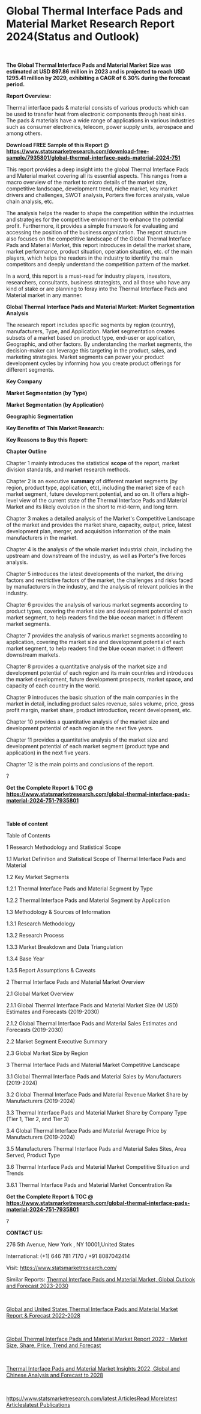 <h1>Global Thermal Interface Pads and Material Market Research Report 2024(Status and Outlook)</h1><br/><p><strong>The Global Thermal Interface Pads and Material Market Size was estimated at USD 897.86 million in 2023 and is projected to reach USD 1295.41 million by 2029, exhibiting a <strong>CAGR</strong> of 6.30% during the forecast period.</strong></p>
 
 
 
 <p><strong>Report Overview:</strong></p>
 
 
 
 <p>Thermal interface pads & material consists of various products which can be used to transfer heat from electronic components through heat sinks. The pads & materials have a wide range of applications in various industries such as consumer electronics, telecom, power supply units, aerospace and among others.</p>
 
 
 
 <p><strong>Download FREE Sample of this Report @ <a href="https://www.statsmarketresearch.com/download-free-sample/7935801/global-thermal-interface-pads-material-2024-751">https://www.statsmarketresearch.com/download-free-sample/7935801/global-thermal-interface-pads-material-2024-751</a></strong></p>
 
 
 
 <p>This report provides a deep insight into the global Thermal Interface Pads and Material market covering all its essential aspects. This ranges from a macro overview of the market to micro details of the market size, competitive landscape, development trend, niche market, key market drivers and challenges, SWOT analysis, Porters five forces analysis, value chain analysis, etc.</p>
 
 
 
 <p>The analysis helps the reader to shape the competition within the industries and strategies for the competitive environment to enhance the potential profit. Furthermore, it provides a simple framework for evaluating and accessing the position of the business organization. The report structure also focuses on the competitive landscape of the Global Thermal Interface Pads and Material Market, this report introduces in detail the market share, market performance, product situation, operation situation, etc. of the main players, which helps the readers in the industry to identify the main competitors and deeply understand the competition pattern of the market.</p>
 
 
 
 <p>In a word, this report is a must-read for industry players, investors, researchers, consultants, business strategists, and all those who have any kind of stake or are planning to foray into the Thermal Interface Pads and Material market in any manner.</p>
 
 
 
 <p><strong>Global Thermal Interface Pads and Material Market: Market Segmentation Analysis</strong></p>
 
 
 
 <p>The research report includes specific segments by region (country), manufacturers, Type, and Application. Market segmentation creates subsets of a market based on product type, end-user or application, Geographic, and other factors. By understanding the market segments, the decision-maker can leverage this targeting in the product, sales, and marketing strategies. Market segments can power your product development cycles by informing how you create product offerings for different segments.</p>
 
 
 
 <p><strong>Key Company</strong></p>
 
 
 
 <p><strong>Market Segmentation (by Type)</strong></p>
 
 
 
 <p><strong>Market Segmentation (<strong>by Application</strong>)</strong></p>
 
 
 
 <p><strong>Geographic Segmentation</strong></p>
 
 
 
 <p><strong>Key Benefits of This Market Research:</strong></p>
 
 
 
 <p><strong>Key <strong>Reasons to Buy</strong> this Report:</strong></p>
 
 
 
 <p><strong>Chapter Outline</strong></p>
 
 
 
 <p>Chapter 1 mainly introduces the statistical <strong>scope</strong> of the report, market division standards, and market research methods.</p>
 
 
 
 <p>Chapter 2 is an executive <strong>summary</strong> of different market segments (by region, product type, application, etc), including the market size of each market segment, future development potential, and so on. It offers a high-level view of the current state of the Thermal Interface Pads and Material Market and its likely evolution in the short to mid-term, and long term.</p>
 
 
 
 <p>Chapter 3 makes a detailed analysis of the Market&#39;s Competitive Landscape of the market and provides the market share, capacity, output, price, latest development plan, merger, and acquisition information of the main manufacturers in the market.</p>
 
 
 
 <p>Chapter 4 is the analysis of the whole market industrial chain, including the upstream and downstream of the industry, as well as Porter&#39;s five forces analysis.</p>
 
 
 
 <p>Chapter 5 introduces the latest developments of the market, the driving factors and restrictive factors of the market, the challenges and risks faced by manufacturers in the industry, and the analysis of relevant policies in the industry.</p>
 
 
 
 <p>Chapter 6 provides the analysis of various market segments according to product types, covering the market size and development potential of each market segment, to help readers find the blue ocean market in different market segments.</p>
 
 
 
 <p>Chapter 7 provides the analysis of various market segments according to application, covering the market size and development potential of each market segment, to help readers find the blue ocean market in different downstream markets.</p>
 
 
 
 <p>Chapter 8 provides a quantitative analysis of the market size and development potential of each region and its main countries and introduces the market development, future development prospects, market space, and capacity of each country in the world.</p>
 
 
 
 <p>Chapter 9 introduces the basic situation of the main companies in the market in detail, including product sales revenue, sales volume, price, gross profit margin, market share, product introduction, recent development, etc.</p>
 
 
 
 <p>Chapter 10 provides a quantitative analysis of the market size and development potential of each region in the next five years.</p>
 
 
 
 <p>Chapter 11 provides a quantitative analysis of the market size and development potential of each market segment (product type and application) in the next five years.</p>
 
 
 
 <p>Chapter 12 is the main points and conclusions of the report.</p>
 
 
 
 <p>? </p>
 
 
 
 <div><b>Get the Complete Report & TOC @ <a href="https://www.statsmarketresearch.com/global-thermal-interface-pads-material-2024-751-7935801">https://www.statsmarketresearch.com/global-thermal-interface-pads-material-2024-751-7935801</a></b></div>
 
 
 
 <p><br />
 
 <b>Table of content</b></p>
 
 
 
 <p>Table of Contents<br />
 
 1 Research Methodology and Statistical Scope<br />
 
 1.1 Market Definition and Statistical Scope of Thermal Interface Pads and Material<br />
 
 1.2 Key Market Segments<br />
 
 1.2.1 Thermal Interface Pads and Material Segment by Type<br />
 
 1.2.2 Thermal Interface Pads and Material Segment by Application<br />
 
 1.3 Methodology & Sources of Information<br />
 
 1.3.1 Research Methodology<br />
 
 1.3.2 Research Process<br />
 
 1.3.3 Market Breakdown and Data Triangulation<br />
 
 1.3.4 Base Year<br />
 
 1.3.5 Report Assumptions & Caveats<br />
 
 2 Thermal Interface Pads and Material Market Overview<br />
 
 2.1 Global Market Overview<br />
 
 2.1.1 Global Thermal Interface Pads and Material Market Size (M USD) Estimates and Forecasts (2019-2030)<br />
 
 2.1.2 Global Thermal Interface Pads and Material Sales Estimates and Forecasts (2019-2030)<br />
 
 2.2 Market Segment Executive Summary<br />
 
 2.3 Global Market Size by Region<br />
 
 3 Thermal Interface Pads and Material Market Competitive Landscape<br />
 
 3.1 Global Thermal Interface Pads and Material Sales by Manufacturers (2019-2024)<br />
 
 3.2 Global Thermal Interface Pads and Material Revenue Market Share by Manufacturers (2019-2024)<br />
 
 3.3 Thermal Interface Pads and Material Market Share by Company Type (Tier 1, Tier 2, and Tier 3)<br />
 
 3.4 Global Thermal Interface Pads and Material Average Price by Manufacturers (2019-2024)<br />
 
 3.5 Manufacturers Thermal Interface Pads and Material Sales Sites, Area Served, Product Type<br />
 
 3.6 Thermal Interface Pads and Material Market Competitive Situation and Trends<br />
 
 3.6.1 Thermal Interface Pads and Material Market Concentration Ra</p>
 
 
 
 <div><b>Get the Complete Report & TOC @ <a href="https://www.statsmarketresearch.com/global-thermal-interface-pads-material-2024-751-7935801">https://www.statsmarketresearch.com/global-thermal-interface-pads-material-2024-751-7935801</a></b></div>
 
 
 
 <p>? </p>
 
 
 
 <p><b>CONTACT US:</b><br />
 
 276 5th Avenue, New York , NY 10001,United States<br />
 
 International: (+1) 646 781 7170 / +91 8087042414<br />
 
 Visit: <a href="https://www.statsmarketresearch.com/">https://www.statsmarketresearch.com/</a><br />
 
 Similar Reports: <a href="https://www.statsmarketresearch.com/global-thermal-interface-pads-material-2024-751-7935801">Thermal Interface Pads and Material Market, Global Outlook and Forecast 2023-2030</a><br />
 
 <br />
 
 <a href="https://www.statsmarketresearch.com/global-thermal-interface-pads-material-2024-751-7935801">Global and United States Thermal Interface Pads and Material Market Report & Forecast 2022-2028</a><br />
 
 <br />
 
 <a href="https://www.statsmarketresearch.com/global-thermal-interface-pads-material-2024-751-7935801">Global Thermal Interface Pads and Material Market Report 2022 - Market Size, Share, Price, Trend and Forecast</a><br />
 
 <br />
 
 <a href="https://www.statsmarketresearch.com/global-thermal-interface-pads-material-2024-751-7935801">Thermal Interface Pads and Material Market Insights 2022, Global and Chinese Analysis and Forecast to 2028</a><br />
 
 <br />
 
 <a href="https://gyeongbokgung.com">https://www.statsmarketresearch.com/</a><a href="https://hallyeomaritime.com">latest Articles</a><a href="https://jingwansa.com">Read More</a><a href="https://nguoiviet.jp/">latest Articles</a><a href="https://www.intelmarketresearch.com/">latest Publications</a></p>